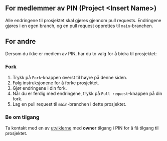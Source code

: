 ## For medlemmer av PIN (Project \<Insert Name>)

Alle endringene til prosjektet skal gjøres gjennom pull requests.
Endringene gjøres i en egen branch, og en pull request opprettes til `main`-branchen.

## For andre

Dersom du ikke er medlem av PIN, har du to valg for å bidra til prosjektet:

### Fork

1. Trykk på `Fork`-knappen øverst til høyre på denne siden.
2. Følg instruksjonene for å forke prosjektet.
3. Gjør endringene i din fork.
4. Når du er ferdig med endringene, trykk på `Pull request`-knappen på din fork.
5. Lag en pull request til `main`-branchen i dette prosjektet.

### Be om tilgang

Ta kontakt med en av [utviklerne](https://github.com/orgs/Project-insert-name/people) med **owner** tilgang i PIN for å få tilgang til prosjektet.
